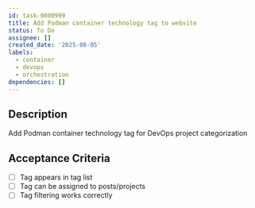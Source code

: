 ```yaml
---
id: task-0000999
title: Add Podman container technology tag to website
status: To Do
assignee: []
created_date: '2025-08-05'
labels:
  - container
  - devops
  - orchestration
dependencies: []
---
```


## Description

Add Podman container technology tag for DevOps project categorization

## Acceptance Criteria

- [ ] Tag appears in tag list
- [ ] Tag can be assigned to posts/projects
- [ ] Tag filtering works correctly
